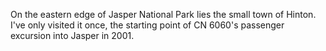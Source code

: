 On the eastern edge of Jasper National Park lies the small town of Hinton. I've only visited it once, the starting point of CN 6060's passenger excursion into Jasper in 2001. 
